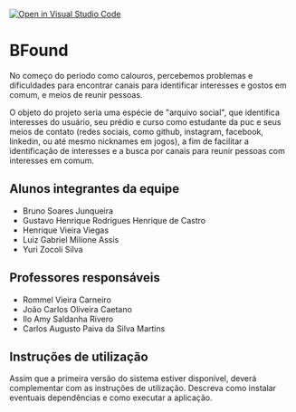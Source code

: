[![Open in Visual Studio Code](https://classroom.github.com/assets/open-in-vscode-718a45dd9cf7e7f842a935f5ebbe5719a5e09af4491e668f4dbf3b35d5cca122.svg)](https://classroom.github.com/online_ide?assignment_repo_id=11931442&assignment_repo_type=AssignmentRepo)
# BFound

No começo do periodo como calouros, percebemos problemas e dificuldades para encontrar canais para identificar interesses e gostos em comum, e meios de reunir pessoas.

O objeto do projeto seria uma espécie de "arquivo social", que identifica interesses do usuário, seu prédio  e curso como estudante da puc e seus meios de contato (redes sociais, como github, instagram, facebook, linkedin, ou até mesmo nicknames em jogos), a fim de facilitar a identificação de interesses e a busca por canais para reunir pessoas com interesses em comum.

## Alunos integrantes da equipe

* Bruno Soares Junqueira
* Gustavo Henrique Rodrigues Henrique de Castro
* Henrique Vieira Viegas
* Luiz Gabriel Milione Assis
* Yuri Zocoli Silva

## Professores responsáveis

* Rommel Vieira Carneiro
* João Carlos Oliveira Caetano
* Ilo Amy Saldanha Rivero
* Carlos Augusto Paiva da Silva Martins

## Instruções de utilização

Assim que a primeira versão do sistema estiver disponível, deverá complementar com as instruções de utilização. Descreva como instalar eventuais dependências e como executar a aplicação.
